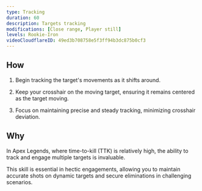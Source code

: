 ```yaml
---
type: Tracking
duration: 60
description: Targets tracking
modifications: [Close range, Player still]
levels: Rookie-Iron
videoCloudflareID: 49ed3b708758e5f3ff94b3dc875b0cf3
---
```


## How

1. Begin tracking the target's movements as it shifts around.

2. Keep your crosshair on the moving target, ensuring it remains centered as the target moving.

3. Focus on maintaining precise and steady tracking, minimizing crosshair deviation.

## Why

In Apex Legends, where time-to-kill (TTK) is relatively high, the ability to track and engage multiple targets is invaluable.

This skill is essential in hectic engagements, allowing you to maintain accurate shots on dynamic targets and secure eliminations in challenging scenarios.
